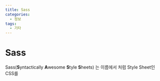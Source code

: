 ```yaml
---
title: Sass
categories: 
  - 정보
tags: 
  - 기타
---
```

# Sass
Sass(**S**yntactically **A**wesome **S**tyle **S**heets) 는 이름에서 처럼 Style Sheet인 CSS를 
<!--stackedit_data:
eyJoaXN0b3J5IjpbMjAwODA2MDE1OSwtNjYzMzI2NDJdfQ==
-->